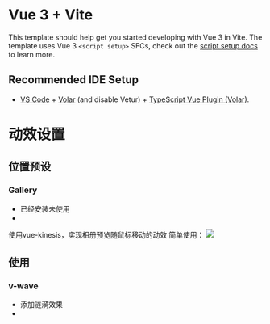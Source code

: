 # Vue 3 + Vite

This template should help get you started developing with Vue 3 in Vite. The template uses Vue 3 `<script setup>` SFCs, check out the [script setup docs](https://v3.vuejs.org/api/sfc-script-setup.html#sfc-script-setup) to learn more.

## Recommended IDE Setup

- [VS Code](https://code.visualstudio.com/) + [Volar](https://marketplace.visualstudio.com/items?itemName=Vue.volar) (and disable Vetur) + [TypeScript Vue Plugin (Volar)](https://marketplace.visualstudio.com/items?itemName=Vue.vscode-typescript-vue-plugin).


# 动效设置
## 位置预设
### Gallery
- 已经安装未使用
- 
使用vue-kinesis，实现相册预览随鼠标移动的动效
简单使用：
![](https://matt-obstorage777-1313452829.cos.ap-shanghai.myqcloud.com/pic_store/20230415175948.png)


## 使用
### v-wave
- 添加涟漪效果
- 
